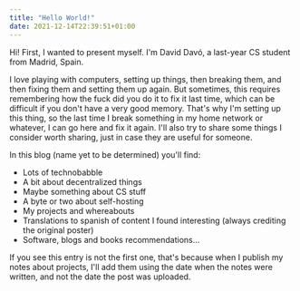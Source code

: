 ```yaml
---
title: "Hello World!"
date: 2021-12-14T22:39:51+01:00
---
```

Hi! First, I wanted to present myself. I'm David Davó, a last-year CS student from Madrid, Spain.

I love playing with computers, setting up things, then breaking them, and then fixing them and setting them up again.
But sometimes, this requires remembering how the fuck did you do it to fix it last time, which can be difficult if
you don't have a very good memory. That's why I'm setting up this thing, so the last time I break something in my
home network or whatever, I can go here and fix it again. I'll also try to share some things I consider worth sharing,
just in case they are useful for someone.

In this blog (name yet to be determined) you'll find:
- Lots of technobabble
- A bit about decentralized things
- Maybe something about CS stuff
- A byte or two about self-hosting
- My projects and whereabouts
- Translations to spanish of content I found interesting (always crediting the original poster)
- Software, blogs and books recommendations...

If you see this entry is not the first one, that's because when I publish my notes about projects, I'll add them
using the date when the notes were written, and not the date the post was uploaded.
